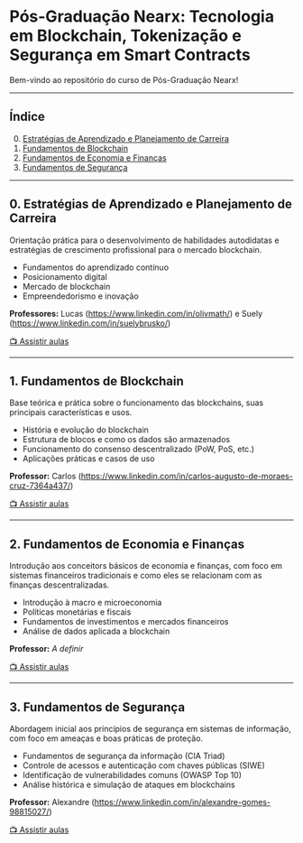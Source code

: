 # Pós-Graduação Nearx: Tecnologia em Blockchain, Tokenização e Segurança em Smart Contracts

Bem-vindo ao repositório do curso de Pós-Graduação Nearx!

---

## Índice

0. [Estratégias de Aprendizado e Planejamento de Carreira](#0-estratégias-de-aprendizado-e-planejamento-de-carreira)
1. [Fundamentos de Blockchain](#1-fundamentos-de-blockchain)
2. [Fundamentos de Economia e Finanças](#2-fundamentos-de-economia-e-finanças)
3. [Fundamentos de Segurança](#3-fundamentos-de-segurança)

---

## 0. Estratégias de Aprendizado e Planejamento de Carreira

Orientação prática para o desenvolvimento de habilidades autodidatas e estratégias de crescimento profissional para o mercado blockchain.

- Fundamentos do aprendizado contínuo
- Posicionamento digital
- Mercado de blockchain
- Empreendedorismo e inovação

**Professores:** Lucas (https://www.linkedin.com/in/olivmath/) e Suely (https://www.linkedin.com/in/suelybrusko/)

[📺 Assistir aulas](00-estrategias_aprendizado_planejamento_carreira/aulas.md)

---

## 1. Fundamentos de Blockchain

Base teórica e prática sobre o funcionamento das blockchains, suas principais características e usos.

- História e evolução do blockchain
- Estrutura de blocos e como os dados são armazenados
- Funcionamento do consenso descentralizado (PoW, PoS, etc.)
- Aplicações práticas e casos de uso

**Professor:** Carlos (https://www.linkedin.com/in/carlos-augusto-de-moraes-cruz-7364a437/)

[📺 Assistir aulas](01-fundamentos_blockchain/aulas.md)

---

## 2. Fundamentos de Economia e Finanças

Introdução aos conceitors básicos de economia e finanças, com foco em sistemas financeiros tradicionais e como eles se relacionam com as finanças descentralizadas.

- Introdução à macro e microeconomia
- Políticas monetárias e fiscais
- Fundamentos de investimentos e mercados financeiros
- Análise de dados aplicada a blockchain

**Professor:** _A definir_

[📺 Assistir aulas](02-fundamentos_economia_financas/aulas.md)

---

## 3. Fundamentos de Segurança

Abordagem inicial aos princípios de segurança em sistemas de informação, com foco em ameaças e boas práticas de proteção.

- Fundamentos de segurança da informação (CIA Triad)
- Controle de acessos e autenticação com chaves públicas (SIWE)
- Identificação de vulnerabilidades comuns (OWASP Top 10)
- Análise histórica e simulação de ataques em blockchains

**Professor:** Alexandre (https://www.linkedin.com/in/alexandre-gomes-98815027/)

[📺 Assistir aulas](03-fundamentos_seguranca/aulas.md)
